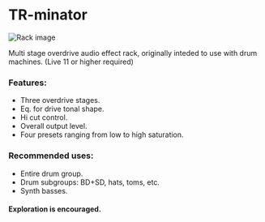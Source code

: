 # TR-minator

![Rack image](https://github.com/pabloMasini/Software/blob/main/Ableton%20Live%20Racks/TR-minator/TR-minator-v1.2.jpg)

Multi stage overdrive audio effect rack, originally inteded to use with drum machines. (Live 11 or higher required)

### Features:
- Three overdrive stages.
- Eq. for drive tonal shape.
- Hi cut control.
- Overall output level.
- Four presets ranging from low to high saturation.

### Recommended uses:
- Entire drum group.
- Drum subgroups: BD+SD, hats, toms, etc.
- Synth basses.



#### Exploration is encouraged.
